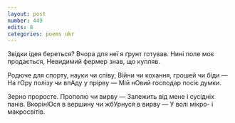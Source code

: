 ```yaml
---
layout: post
number: 449
edits: 8
categories: poems ukr
---
```


Звідки ідея береться?
Вчора для неї я ґрунт готував.
Нині поле моє продається,
Невидимий фермер знав, що купляв.

Родюче для спорту, науки чи співу,
Війни чи кохання, грошей чи біди —
На гОру полізу чи впАду у прірву —
Мій нОвий господар посіє думки.

Зерно проросте. Прополю чи вирву —
Залежить від мене і сусідніх панів.
ВкорінЮся в вершину чи жбУрнуся в вирву —
У волі мікро- і макросвітів.
